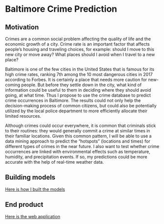 # Baltimore Crime Prediction

## Motivation
Crimes are a common social problem affecting the quality of life and the economic growth of a city. Crime rate is an important factor that affects people’s housing and traveling choices, for example: should I move to this new city or move away? What places should I avoid when I travel to a new place? 

Baltimore is one of the few cities in the United States that is famous for its high crime rates, ranking 7th among the 10 most dangerous cities in 2017 according to Forbes. It is certainly a place that needs more caution for new-coming people. But before they settle down in the city, what kind of information could be useful to them in deciding where they should avoid going, at what time. Thus I propose to use the crime database to predict crime occurrences in Baltimore. The results could not only help the decision-making process of common citizens, but could also be potentially utilized by the local police department to more efficiently allocate their limited resources.

Although crimes could occur everywhere, it is common that criminals stick to their routines: they would generally commit a crime at similar times in their familiar locations. Given this common pattern, I will be able to use a data mining approach to predict the “hotspots” (locations and times) for different types of crimes in the near future. I also want to test whether crime occurrences are linked with environmental effects such as temperature, humidity, and precipitation events. If so, my predictions could be more accurate with the help of real-time weather data.

## Building models
[Here is how I built the models](http://rpubs.com/xyang57/470942)

## End product
[Here is the web application](https://xuyangjhu.shinyapps.io/BaltimoreCrime/)
